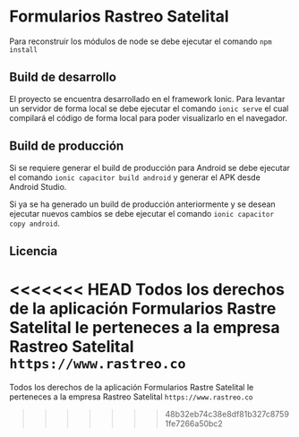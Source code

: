 # Formularios Rastreo Satelital

Para reconstruir los módulos de node se debe ejecutar el comando `npm install`

## Build de desarrollo

El proyecto se encuentra desarrollado en el framework Ionic. Para levantar un servidor de forma local se debe ejecutar el comando `ionic serve` el cual compilará el código de forma local para poder visualizarlo en el navegador.

## Build de producción

Si se requiere generar el build de producción para Android se debe ejecutar el comando `ionic capacitor build android` y generar el APK desde Android Studio.

Si ya se ha generado un build de producción anteriormente y se desean ejecutar nuevos cambios se debe ejecutar el comando `ionic capacitor copy android`.

## Licencia

<<<<<<< HEAD
Todos los derechos de la aplicación Formularios Rastre Satelital le perteneces a la empresa Rastreo Satelital `https://www.rastreo.co`
=======
Todos los derechos de la aplicación Formularios Rastre Satelital le perteneces a la empresa Rastreo Satelital `https://www.rastreo.co`
>>>>>>> 48b32eb74c38e8df81b327c87591fe7266a50bc2

